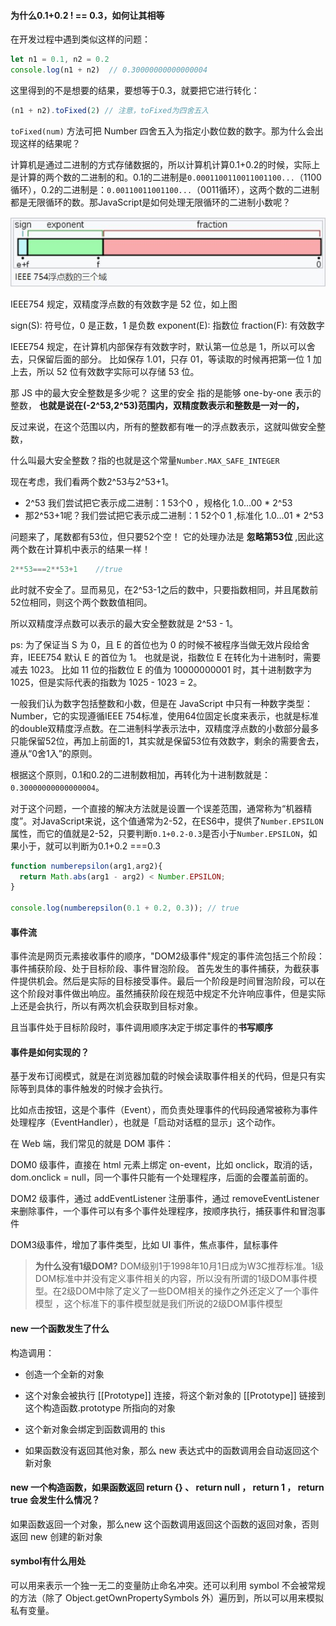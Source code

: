 ####  为什么0.1+0.2 ! == 0.3，如何让其相等

在开发过程中遇到类似这样的问题：

```js
let n1 = 0.1, n2 = 0.2
console.log(n1 + n2)  // 0.30000000000000004
```

这里得到的不是想要的结果，要想等于0.3，就要把它进行转化：

```js
(n1 + n2).toFixed(2) // 注意，toFixed为四舍五入
```

`toFixed(num)` 方法可把 Number 四舍五入为指定小数位数的数字。那为什么会出现这样的结果呢？



计算机是通过二进制的方式存储数据的，所以计算机计算0.1+0.2的时候，实际上是计算的两个数的二进制的和。0.1的二进制是`0.0001100110011001100...`（1100循环），0.2的二进制是：`0.00110011001100...`（0011循环），这两个数的二进制都是无限循环的数。那JavaScript是如何处理无限循环的二进制小数呢？

![](https://raw.githubusercontent.com/eru-Ryuuzaki/myPic/master/img/20220807213354.png)

IEEE754 规定，双精度浮点数的有效数字是 52 位，如上图

sign(S): 符号位，0 是正数，1 是负数
exponent(E): 指数位
fraction(F): 有效数字

IEEE754 规定，在计算机内部保存有效数字时，默认第一位总是 1，所以可以舍去，只保留后面的部分。
比如保存 1.01，只存 01，等读取的时候再把第一位 1 加上去，所以 52 位有效数字实际可以存储 53 位。

那 JS 中的最大安全整数是多少呢？
这里的安全 指的是能够 one-by-one 表示的整数，
**也就是说在(-2^53,2^53)范围内，双精度数表示和整数是一对一的，**

反过来说，在这个范围以内，所有的整数都有唯一的浮点数表示，这就叫做安全整数，

什么叫最大安全整数？指的也就是这个常量`Number.MAX_SAFE_INTEGER`

现在考虑，我们看两个数2^53与2^53+1。

- 2^53 我们尝试把它表示成二进制：1 53个0 ，规格化 1.0...00 * 2^53
- 那2^53+1呢？我们尝试把它表示成二进制：1 52个0 1 ,标准化 1.0...01 * 2^53

问题来了，尾数都有53位，但只要52个空！ 它的处理办法是 **忽略第53位** ,因此这两个数在计算机中表示的结果一样！

```js
2**53===2**53+1    //true
```

此时就不安全了。显而易见，在2^53-1之后的数中，只要指数相同，并且尾数前52位相同，则这个两个数数值相同。

所以双精度浮点数可以表示的最大安全整数就是 2^53 - 1。

ps: 为了保证当 S 为 0，且 E 的首位也为 0 的时候不被程序当做无效片段给舍弃，IEEE754 默认 E 的首位为 1。
也就是说，指数位 E 在转化为十进制时，需要减去 1023。
比如 11 位的指数位 E 的值为 10000000001 时，其十进制数字为 1025，但是实际代表的指数为 1025 - 1023 = 2。

一般我们认为数字包括整数和小数，但是在 JavaScript 中只有一种数字类型：Number，它的实现遵循IEEE 754标准，使用64位固定长度来表示，也就是标准的double双精度浮点数。在二进制科学表示法中，双精度浮点数的小数部分最多只能保留52位，再加上前面的1，其实就是保留53位有效数字，剩余的需要舍去，遵从“0舍1入”的原则。



根据这个原则，0.1和0.2的二进制数相加，再转化为十进制数就是：`0.30000000000000004`。

对于这个问题，一个直接的解决方法就是设置一个误差范围，通常称为“机器精度”。对JavaScript来说，这个值通常为2-52，在ES6中，提供了`Number.EPSILON`属性，而它的值就是2-52，只要判断`0.1+0.2-0.3`是否小于`Number.EPSILON`，如果小于，就可以判断为0.1+0.2 ===0.3

```js
function numberepsilon(arg1,arg2){                   
  return Math.abs(arg1 - arg2) < Number.EPSILON;        
}        

console.log(numberepsilon(0.1 + 0.2, 0.3)); // true
```

#### 事件流

事件流是网页元素接收事件的顺序，"DOM2级事件"规定的事件流包括三个阶段：事件捕获阶段、处于目标阶段、事件冒泡阶段。 首先发生的事件捕获，为截获事件提供机会。然后是实际的目标接受事件。最后一个阶段是时间冒泡阶段，可以在这个阶段对事件做出响应。虽然捕获阶段在规范中规定不允许响应事件，但是实际上还是会执行，所以有两次机会获取到目标对象。

且当事件处于目标阶段时，事件调用顺序决定于绑定事件的**书写顺序**

#### **事件是如何实现的？**

基于发布订阅模式，就是在浏览器加载的时候会读取事件相关的代码，但是只有实际等到具体的事件触发的时候才会执行。

比如点击按钮，这是个事件（Event），而负责处理事件的代码段通常被称为事件处理程序（EventHandler），也就是「启动对话框的显示」这个动作。

在 Web 端，我们常见的就是 DOM 事件：

DOM0 级事件，直接在 html 元素上绑定 on-event，比如 onclick，取消的话，dom.onclick = null，同一个事件只能有一个处理程序，后面的会覆盖前面的。

DOM2 级事件，通过 addEventListener 注册事件，通过 removeEventListener 来删除事件，一个事件可以有多个事件处理程序，按顺序执行，捕获事件和冒泡事件

DOM3级事件，增加了事件类型，比如 UI 事件，焦点事件，鼠标事件

> **为什么没有1级DOM?**
>  DOM级别1于1998年10月1日成为W3C推荐标准。1级DOM标准中并没有定义事件相关的内容，所以没有所谓的1级DOM事件模型。在2级DOM中除了定义了一些DOM相关的操作之外还定义了一个事件模型 ，这个标准下的事件模型就是我们所说的2级DOM事件模型

#### **new** **一个函数发生了什么**

构造调用：

+ 创造一个全新的对象

+ 这个对象会被执行 [[Prototype]] 连接，将这个新对象的 [[Prototype]] 链接到这个构造函数.prototype 所指向的对象

+ 这个新对象会绑定到函数调用的 this

+ 如果函数没有返回其他对象，那么 new 表达式中的函数调用会自动返回这个新对象

#### **new** **一个构造函数，如果函数返回** return {} **、** return null **，** return 1 **，** return true **会发生什么情况？**

如果函数返回一个对象，那么new 这个函数调用返回这个函数的返回对象，否则返回 new 创建的新对象

#### symbol有什么用处

可以用来表示一个独一无二的变量防止命名冲突。还可以利用 symbol 不会被常规的方法（除了 Object.getOwnPropertySymbols 外）遍历到，所以可以用来模拟私有变量。